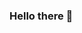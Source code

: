 ### Hello there 👋

<!--
**ngajare/ngajare** is a ✨ _special_ ✨ repository because its `README.md` (this file) appears on your GitHub profile.

Here are some ideas to get you started:

- Started coding a few months back
- Currently learning Tensorflow and React
- Also grinding for USACO
- 
